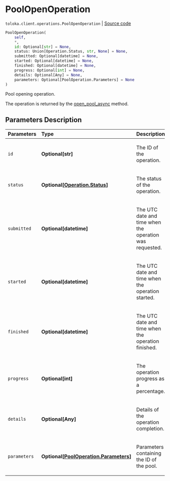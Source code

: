# PoolOpenOperation
`toloka.client.operations.PoolOpenOperation` | [Source code](https://github.com/Toloka/toloka-kit/blob/v1.2.1/src/client/operations.py#L190)

```python
PoolOpenOperation(
    self,
    *,
    id: Optional[str] = None,
    status: Union[Operation.Status, str, None] = None,
    submitted: Optional[datetime] = None,
    started: Optional[datetime] = None,
    finished: Optional[datetime] = None,
    progress: Optional[int] = None,
    details: Optional[Any] = None,
    parameters: Optional[PoolOperation.Parameters] = None
)
```

Pool opening operation.


The operation is returned by the [open_pool_async](toloka.client.TolokaClient.open_pool_async.md) method.

## Parameters Description

| Parameters | Type | Description |
| :----------| :----| :-----------|
`id`|**Optional\[str\]**|<p>The ID of the operation.</p>
`status`|**Optional\[[Operation.Status](toloka.client.operations.Operation.Status.md)\]**|<p>The status of the operation.</p>
`submitted`|**Optional\[datetime\]**|<p>The UTC date and time when the operation was requested.</p>
`started`|**Optional\[datetime\]**|<p>The UTC date and time when the operation started.</p>
`finished`|**Optional\[datetime\]**|<p>The UTC date and time when the operation finished.</p>
`progress`|**Optional\[int\]**|<p>The operation progress as a percentage.</p>
`details`|**Optional\[Any\]**|<p>Details of the operation completion.</p>
`parameters`|**Optional\[[PoolOperation.Parameters](toloka.client.operations.PoolOperation.Parameters.md)\]**|<p>Parameters containing the ID of the pool.</p>
